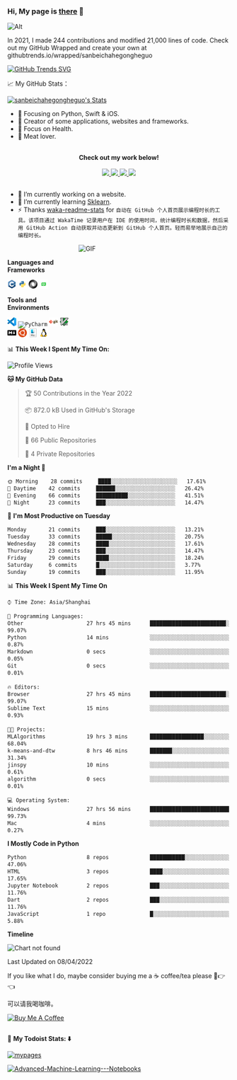 ### Hi, My page is <a href="https://sanbeichahegongheguo.github.io/" target="_blank">there</a> 👋

![Alt](https://repobeats.axiom.co/api/embed/b48c54f5886848177ded940be53aca59bcfbdca9.svg "Repobeats analytics image")

In 2021, I made 244 contributions and modified 21,000 lines of code. Check out my GitHub Wrapped and create your own at githubtrends.io/wrapped/sanbeichahegongheguo

[![GitHub Trends SVG](https://api.githubtrends.io/user/svg/sanbeichahegongheguo/langs?time_range=one_year&loc_metric=changed&theme=classic)](https://githubtrends.io)

<!--
**sanbeichahegongheguo/sanbeichahegongheguo** is a ✨ _special_ ✨ repository because its `README.md` (this file) appears on your GitHub profile.

Here are some ideas to get you started:

- 🔭 I’m currently working on ...
- 🌱 I’m currently learning ...
- 👯 I’m looking to collaborate on ...
- 🤔 I’m looking for help with ...
- 💬 Ask me about ...
- 📫 How to reach me: ...
- 😄 Pronouns: ...
- ⚡ Fun fact: ...
-->

📈 My GitHub Stats：

<p align="left">
  <a href="https://github.com/sanbeichahegongheguo" class="rich-diff-level-one">
    <img src="https://github-readme-stats.vercel.app/api?username=sanbeichahegongheguo&title_color=333&text_color=777" alt="sanbeichahegongheguo's Stats" >
    <!-- &hide=issues
    <img src="https://github-readme-stats.vercel.app/api?username=sanbeichahegongheguo&hide=issues&title_color=333&text_color=777" alt="sanbeichahegongheguo's Stats" >
    -->
  </a>
</p>

- :orange_book: Focusing on Python, Swift & iOS.
- :hammer: Creator of some applications, websites and frameworks.
- :ram: Focus on Health.
- :meat_on_bone: Meat lover.
  <br><br>
<p align="center">
  <strong>Check out my work below!</strong>
  <br><br>
  <a href="https://github.com/sanbeichahegongheguo">
    <img src="https://badges.pufler.dev/visits/sanbeichahegongheguo/sanbeichahegongheguo?style=flat-square&color=black&logo=github">
  </a>
  <a href="https://github.com/sanbeichahegongheguo">
    <img src="https://badges.pufler.dev/years/sanbeichahegongheguo?style=flat-square&color=black&logo=github">
  </a>
  <a href="https://github.com/sanbeichahegongheguo?tab=repositories">
    <img src="https://badges.pufler.dev/repos/sanbeichahegongheguo?style=flat-square&color=black&logo=github">
  </a>
  <a href="https://github.com/sanbeichahegongheguo">
    <img src="https://badges.pufler.dev/commits/monthly/sanbeichahegongheguo?style=flat-square&color=black&logo=github">
  </a>
</p>

<h2></h2>

- 🔭 I’m currently working on a website.
- 🌱 I’m currently learning [Sklearn](https://sklearn.apachecn.org/).
- ⚡ Thanks  [waka-readme-stats](https://github.com/anmol098/waka-readme-stats) for `自动在 GitHub 个人首页展示编程时长的工具。该项目通过 WakaTime 记录用户在 IDE 的使用时间，统计编程时长和数据，然后采用 GitHub Action 自动获取并动态更新到 GitHub 个人首页。轻而易举地展示自己的编程时长。`


<img align="right" alt="GIF" src="https://github.com/abhisheknaiidu/abhisheknaiidu/blob/master/code.gif?raw=true" width="343" height="220"/>&nbsp;&nbsp;&nbsp;&nbsp;

**Languages and Frameworks**

<code><img height="20" src="https://raw.githubusercontent.com/github/explore/80688e429a7d4ef2fca1e82350fe8e3517d3494d/topics/cpp/cpp.png" alt="C++"></code>
<code><img height="20" src="https://raw.githubusercontent.com/github/explore/80688e429a7d4ef2fca1e82350fe8e3517d3494d/topics/python/python.png" alt="Python"></code>
<code><img height="20" src="https://raw.githubusercontent.com/github/explore/80688e429a7d4ef2fca1e82350fe8e3517d3494d/topics/json/json.png" alt="JSON"></code>
<code><img height="20" src="https://raw.githubusercontent.com/github/explore/80688e429a7d4ef2fca1e82350fe8e3517d3494d/topics/qt/qt.png" alt="Qt"></code>

**Tools and Environments**

<code><img height="20" src="https://raw.githubusercontent.com/github/explore/80688e429a7d4ef2fca1e82350fe8e3517d3494d/topics/visual-studio-code/visual-studio-code.png" alt="VSCode"></code>
<code><img height="20" src="https://images.nowcoder.com/images/20180629/0_1530258305740_67F7BB46DE9FC78164CA628F2CE05C37" alt="PyCharm"></code>
<code><img height="20" src="https://raw.githubusercontent.com/github/explore/80688e429a7d4ef2fca1e82350fe8e3517d3494d/topics/git/git.png" alt="Git"></code>
<code><img height="20" src="https://raw.githubusercontent.com/github/explore/80688e429a7d4ef2fca1e82350fe8e3517d3494d/topics/vim/vim.png" alt="Vim"></code>
<code><img height="20" src="https://raw.githubusercontent.com/github/explore/80688e429a7d4ef2fca1e82350fe8e3517d3494d/topics/markdown/markdown.png" alt="Markdown"></code>
<code><img height="20" src="https://raw.githubusercontent.com/github/explore/80688e429a7d4ef2fca1e82350fe8e3517d3494d/topics/ubuntu/ubuntu.png" alt="Ubuntu"></code>
<code><img height="20" src="https://raw.githubusercontent.com/github/explore/80688e429a7d4ef2fca1e82350fe8e3517d3494d/topics/macos/macos.png" alt="MacOS"></code>
<code><img height="20" src="https://raw.githubusercontent.com/github/explore/80688e429a7d4ef2fca1e82350fe8e3517d3494d/topics/linux/linux.png" alt="Linux"></code>

📊 **This Week I Spent My Time On:**
<!--START_SECTION:waka-->
![Profile Views](http://img.shields.io/badge/Profile%20Views-0-blue)

**🐱 My GitHub Data** 

> 🏆 50 Contributions in the Year 2022
 > 
> 📦 872.0 kB Used in GitHub's Storage 
 > 
> 💼 Opted to Hire
 > 
> 📜 66 Public Repositories 
 > 
> 🔑 4 Private Repositories  
 > 
**I'm a Night 🦉** 

```text
🌞 Morning    28 commits     ████░░░░░░░░░░░░░░░░░░░░░   17.61% 
🌆 Daytime    42 commits     ██████░░░░░░░░░░░░░░░░░░░   26.42% 
🌃 Evening    66 commits     ██████████░░░░░░░░░░░░░░░   41.51% 
🌙 Night      23 commits     ███░░░░░░░░░░░░░░░░░░░░░░   14.47%

```
📅 **I'm Most Productive on Tuesday** 

```text
Monday       21 commits     ███░░░░░░░░░░░░░░░░░░░░░░   13.21% 
Tuesday      33 commits     █████░░░░░░░░░░░░░░░░░░░░   20.75% 
Wednesday    28 commits     ████░░░░░░░░░░░░░░░░░░░░░   17.61% 
Thursday     23 commits     ███░░░░░░░░░░░░░░░░░░░░░░   14.47% 
Friday       29 commits     ████░░░░░░░░░░░░░░░░░░░░░   18.24% 
Saturday     6 commits      █░░░░░░░░░░░░░░░░░░░░░░░░   3.77% 
Sunday       19 commits     ███░░░░░░░░░░░░░░░░░░░░░░   11.95%

```


📊 **This Week I Spent My Time On** 

```text
⌚︎ Time Zone: Asia/Shanghai

💬 Programming Languages: 
Other                    27 hrs 45 mins      ████████████████████████░   99.07% 
Python                   14 mins             ░░░░░░░░░░░░░░░░░░░░░░░░░   0.87% 
Markdown                 0 secs              ░░░░░░░░░░░░░░░░░░░░░░░░░   0.05% 
Git                      0 secs              ░░░░░░░░░░░░░░░░░░░░░░░░░   0.01%

🔥 Editors: 
Browser                  27 hrs 45 mins      ████████████████████████░   99.07% 
Sublime Text             15 mins             ░░░░░░░░░░░░░░░░░░░░░░░░░   0.93%

🐱‍💻 Projects: 
MLAlgorithms             19 hrs 3 mins       █████████████████░░░░░░░░   68.04% 
k-means-and-dtw          8 hrs 46 mins       ███████░░░░░░░░░░░░░░░░░░   31.34% 
jinspy                   10 mins             ░░░░░░░░░░░░░░░░░░░░░░░░░   0.61% 
algorithm                0 secs              ░░░░░░░░░░░░░░░░░░░░░░░░░   0.01%

💻 Operating System: 
Windows                  27 hrs 56 mins      █████████████████████████   99.73% 
Mac                      4 mins              ░░░░░░░░░░░░░░░░░░░░░░░░░   0.27%

```

**I Mostly Code in Python** 

```text
Python                   8 repos             ███████████░░░░░░░░░░░░░░   47.06% 
HTML                     3 repos             ████░░░░░░░░░░░░░░░░░░░░░   17.65% 
Jupyter Notebook         2 repos             ███░░░░░░░░░░░░░░░░░░░░░░   11.76% 
Dart                     2 repos             ███░░░░░░░░░░░░░░░░░░░░░░   11.76% 
JavaScript               1 repo              █░░░░░░░░░░░░░░░░░░░░░░░░   5.88%

```


**Timeline**

![Chart not found](https://raw.githubusercontent.com/sanbeichahegongheguo/sanbeichahegongheguo/master/charts/bar_graph.png) 


 Last Updated on 08/04/2022
<!--END_SECTION:waka-->


If you like what I do, maybe consider buying me a ☕ coffee/tea please 🥺👉👈  

可以请我喝咖啡。

<a href="https://timeash.club/wechat-pay.jpg" target="_blank"><img src="https://cdn.buymeacoffee.com/buttons/v2/default-red.png" alt="Buy Me A Coffee" width="150" ></a>

<h2></h2>

🚧 **My Todoist Stats: ⬇️**

[![mypages](https://github-readme-stats.vercel.app/api/pin/?username=sanbeichahegongheguo&repo=sanbeichahegongheguo.github.io )](https://github.com/sanbeichahegongheguo/sanbeichahegongheguo.github.io ) 

[![Advanced-Machine-Learning---Notebooks](https://github-readme-stats.vercel.app/api/pin/?username=sanbeichahegongheguo&repo=Advanced-Machine-Learning---Notebooks)](https://github.com/sanbeichahegongheguo/Advanced-Machine-Learning---Notebooks)

